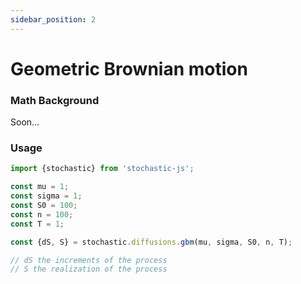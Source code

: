 ```yaml
---
sidebar_position: 2
---
```


# Geometric Brownian motion

### Math Background

Soon...

### Usage

```ts
import {stochastic} from 'stochastic-js';

const mu = 1;
const sigma = 1;
const S0 = 100;
const n = 100;
const T = 1;

const {dS, S} = stochastic.diffusions.gbm(mu, sigma, S0, n, T);

// dS the increments of the process
// S the realization of the process
```
